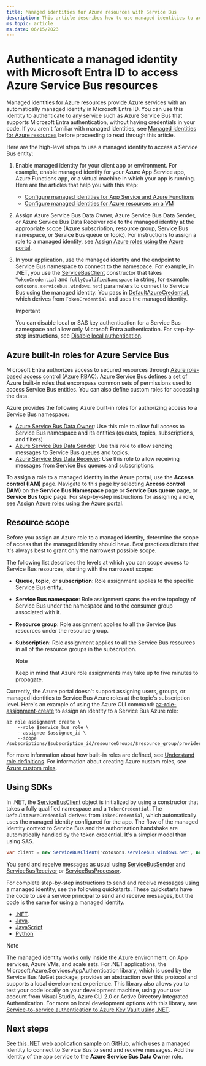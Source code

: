 ```yaml
---
title: Managed identities for Azure resources with Service Bus
description: This article describes how to use managed identities to access with Azure Service Bus entities (queues, topics, and subscriptions).
ms.topic: article
ms.date: 06/15/2023
---
```


# Authenticate a managed identity with Microsoft Entra ID to access Azure Service Bus resources
Managed identities for Azure resources provide Azure services with an automatically managed identity in Microsoft Entra ID. You can use this identity to authenticate to any service such as Azure Service Bus that supports Microsoft Entra authentication, without having credentials in your code. If you aren't familiar with managed identities, see [Managed identities for Azure resources](../active-directory/managed-identities-azure-resources/overview.md) before proceeding to read through this article.

Here are the high-level steps to use a managed identity to access a Service Bus entity: 

1. Enable managed identity for your client app or environment. For example, enable managed identity for your Azure App Service app, Azure Functions app, or a virtual machine in which your app is running. Here are the articles that help you with this step:
    - [Configure managed identities for App Service and Azure Functions](../app-service/overview-managed-identity.md)
    - [Configure managed identities for Azure resources on a VM](../active-directory/managed-identities-azure-resources/qs-configure-portal-windows-vm.md)    
1. Assign Azure Service Bus Data Owner, Azure Service Bus Data Sender, or Azure Service Bus Data Receiver role to the managed identity at the appropriate scope (Azure subscription, resource group, Service Bus namespace, or Service Bus queue or topic). For instructions to assign a role to a managed identity, see [Assign Azure roles using the Azure portal](../role-based-access-control/role-assignments-portal.yml).
1. In your application, use the managed identity and the endpoint to Service Bus namespace to connect to the namespace. For example, in .NET, you use the [ServiceBusClient](/dotnet/api/azure.messaging.servicebus.servicebusclient.-ctor#azure-messaging-servicebus-servicebusclient-ctor(system-string-azure-core-tokencredential)) constructor that takes `TokenCredential` and `fullyQualifiedNamespace` (a string, for example: `cotosons.servicebus.windows.net`) parameters to connect to Service Bus using the managed identity. You pass in [DefaultAzureCredential](/dotnet/api/azure.identity.defaultazurecredential), which derives from `TokenCredential` and uses the managed identity. 

    > [!IMPORTANT]
    > You can disable local or SAS key authentication for a Service Bus namespace and allow only Microsoft Entra authentication. For step-by-step instructions, see [Disable local authentication](disable-local-authentication.md).
    
## Azure built-in roles for Azure Service Bus
Microsoft Entra authorizes access to secured resources through [Azure role-based access control (Azure RBAC)](../role-based-access-control/overview.md). Azure Service Bus defines a set of Azure built-in roles that encompass common sets of permissions used to access Service Bus entities. You can also define custom roles for accessing the data. 

Azure provides the following Azure built-in roles for authorizing access to a Service Bus namespace:

- [Azure Service Bus Data Owner](../role-based-access-control/built-in-roles.md#azure-service-bus-data-owner): Use this role to allow full access to Service Bus namespace and its entities (queues, topics, subscriptions, and filters)
- [Azure Service Bus Data Sender](../role-based-access-control/built-in-roles.md#azure-service-bus-data-sender): Use this role to allow sending messages to Service Bus queues and topics.
- [Azure Service Bus Data Receiver](../role-based-access-control/built-in-roles.md#azure-service-bus-data-receiver): Use this role to allow receiving messages from Service Bus queues and subscriptions. 

To assign a role to a managed identity in the Azure portal, use the **Access control (IAM)** page. Navigate to this page by selecting **Access control (IAM)** on the **Service Bus Namespace** page or **Service Bus queue** page, or **Service Bus topic** page. For step-by-step instructions for assigning a role, see [Assign Azure roles using the Azure portal](../role-based-access-control/role-assignments-portal.yml). 

## Resource scope 
Before you assign an Azure role to a managed identity, determine the scope of access that the managed identity should have. Best practices dictate that it's always best to grant only the narrowest possible scope.

The following list describes the levels at which you can scope access to Service Bus resources, starting with the narrowest scope:

- **Queue**, **topic**, or **subscription**: Role assignment applies to the specific Service Bus entity. 
- **Service Bus namespace**: Role assignment spans the entire topology of Service Bus under the namespace and to the consumer group associated with it.
- **Resource group**: Role assignment applies to all the Service Bus resources under the resource group.
- **Subscription**: Role assignment applies to all the Service Bus resources in all of the resource groups in the subscription.

    > [!NOTE]
    > Keep in mind that Azure role assignments may take up to five minutes to propagate. 

Currently, the Azure portal doesn't support assigning users, groups, or managed identities to Service Bus Azure roles at the topic's subscription level. Here's an example of using the Azure CLI command: [az-role-assignment-create](/cli/azure/role/assignment?#az-role-assignment-create) to assign an identity to a Service Bus Azure role: 

```azurecli
az role assignment create \
    --role $service_bus_role \
    --assignee $assignee_id \
    --scope /subscriptions/$subscription_id/resourceGroups/$resource_group/providers/Microsoft.ServiceBus/namespaces/$service_bus_namespace/topics/$service_bus_topic/subscriptions/$service_bus_subscription
```

For more information about how built-in roles are defined, see [Understand role definitions](../role-based-access-control/role-definitions.md#control-and-data-actions). For information about creating Azure custom roles, see [Azure custom roles](../role-based-access-control/custom-roles.md).

## Using SDKs

In .NET, the [ServiceBusClient](/dotnet/api/azure.messaging.servicebus.servicebusclient) object is initialized by using a constructor that takes a fully qualified namespace and a `TokenCredential`. The `DefaultAzureCredential` derives from `TokenCredential`, which automatically uses the managed identity configured for the app. The flow of the managed identity context to Service Bus and the authorization handshake are automatically handled by the token credential. It's a simpler model than using SAS.

```csharp
var client = new ServiceBusClient('cotosons.servicebus.windows.net', new DefaultAzureCredential());
```

You send and receive messages as usual using [ServiceBusSender](/dotnet/api/azure.messaging.servicebus.servicebussender) and [ServiceBusReceiver](/dotnet/api/azure.messaging.servicebus.servicebusreceiver) or [ServiceBusProcessor](/dotnet/api/azure.messaging.servicebus.servicebusprocessor). 

For complete step-by-step instructions to send and receive messages using a managed identity, see the following quickstarts. These quickstarts have the code to use a service principal to send and receive messages, but the code is the same for using a managed identity.  

- [.NET](service-bus-dotnet-get-started-with-queues.md).
- [Java](service-bus-java-how-to-use-queues.md).
- [JavaScript](service-bus-nodejs-how-to-use-queues.md)
- [Python](service-bus-python-how-to-use-queues.md)

> [!NOTE]
> The managed identity works only inside the Azure environment, on App services, Azure VMs, and scale sets. For .NET applications, the Microsoft.Azure.Services.AppAuthentication library, which is used by the Service Bus NuGet package, provides an abstraction over this protocol and supports a local development experience. This library also allows you to test your code locally on your development machine, using your user account from Visual Studio, Azure CLI 2.0 or Active Directory Integrated Authentication. For more on local development options with this library, see [Service-to-service authentication to Azure Key Vault using .NET](/dotnet/api/overview/azure/service-to-service-authentication).  


## Next steps
See [this .NET web application sample on GitHub](https://github.com/Azure-Samples/app-service-msi-servicebus-dotnet/tree/master), which uses a managed identity to connect to Service Bus to send and receive messages. Add the identity of the app service to the **Azure Service Bus Data Owner** role. 
